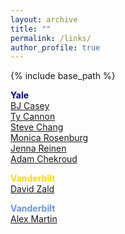 ```yaml
---
layout: archive
title: ""
permalink: /links/
author_profile: true
---
```


{% include base_path %}

<span style="color:DarkBlue">**Yale**</span>  
[BJ Casey](http://fablab.yale.edu/)  
[Ty Cannon](http://campuspress.yale.edu/cannonlab/)  
[Steve Chang](https://changlab.yale.edu/gallery/welcome-lab)  
[Monica Rosenburg](http://monicarosenberg.org/)   
[Jenna Reinen](https://scholar.google.com/citations?user=l1Te_8UAAAAJ&hl=en)  
[Adam Chekroud](https://www.springhealth.com/about)  

<span style="color:Gold">**Vanderbilt**</span>  
[David Zald](http://zaldlab.psy.vanderbilt.edu/)

<span style="color:CornflowerBlue">**Vanderbilt**</span>  
[Alex Martin](https://www.nimh.nih.gov/labs-at-nimh/research-areas/clinics-and-labs/lbc/index.shtml)

